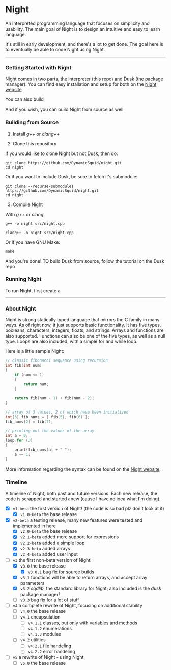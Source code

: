 # Night

An interpreted programming language that focuses on simplicity and usability. The main goal of Night is to design an intuitive and easy to learn language.

It's still in early development, and there's a lot to get done. The goal here is to eventually be able to code Night using Night.

---

### Getting Started with Night

Night comes in two parts, the interpreter (this repo) and Dusk (the package manager). You can find easy installation and setup for both on the [Night website](https://night-website.dynamicsquid.repl.co/index.html).

You can also build 

And if you wish, you can build Night from source as well.

### Building from Source

1. Install *g++* or *clang++*

2. Clone this repository

If you would like to clone Night but not Dusk, then do:

```
git clone https://github.com/DynamicSquid/night.git
cd night
```

Or if you want to include Dusk, be sure to fetch it's submodule:

```
git clone --recurse-submodules https://github.com/DynamicSquid/night.git
cd night
```

3. Compile Night

With *g++* or *clang*:

```
g++ -o night src/night.cpp

clang++ -o night src/night.cpp
```

Or if you have GNU Make:

```
make
```

And you're done! TO build Dusk from source, follow the tutorial on the Dusk repo

### Running Night

To run Night, first create a 

---

### About Night

Night is strong statically typed language that mirrors the C family in many ways. As of right now, it just supports basic functionality. It has five types, booleans, characters, integers, floats, and strings. Arrays and functions are also supported. Functions can also be one of the five types, as well as a null type. Loops are also included, with a simple for and while loop.

Here is a little sample Night:

```cpp
// classic fibonacci sequence using recursion
int fib(int num)
{
    if (num <= 1)
    {
        return num;
    }

    return fib(num - 1) + fib(num - 2);
}

// array of 3 values, 2 of which have been initialized
int[3] fib_nums = [ fib(5), fib(6) ];
fib_nums[2] = fib(7);

// printing out the values of the array
int a = 0;
loop for (3)
{
    print(fib_nums[a] + " ");
    a += 1;
}
```

More information regarding the syntax can be found on the [Night website](https://night-website.dynamicsquid.repl.co/html/reference.html).

### Timeline

A timeline of Night, both past and future versions. Each new release, the code is scrapped and started anew (cause I have no idea what I'm doing).

- [x] `v1-beta` the first version of Night! (the code is so bad plz don't look at it)
  - [x] `v1.0-beta` the base release
- [x] `v2-beta` a testing release, many new features were tested and implemented in here
  - [x] `v2.0-beta` the base release
  - [x] `v2.1-beta` added more support for expressions
  - [x] `v2.2-beta` added a simple loop
  - [x] `v2.3-beta` added arrays
  - [x] `v2.4-beta` added user input
- [ ] `v3` the first non-beta version of Night!
  - [x] `v3.0` the base release
    - [x] `v3.0.1` bug fix for source builds
  - [x] `v3.1` functions will be able to return arrays, and accept array parameters
  - [x] `v3.2` *sqdlib*, the standard library for Night; also included is the *dusk* package manager!
  - [ ] `v3.3` bug fix for a lot of stuff
- [ ] `v4` a complete rewrite of Night, focusing on additional stability
  - [ ] `v4.0` the base release
  - [ ] `v4.1` encapsulation
    - [ ] `v4.1.1` classes, but only with variables and methods
    - [ ] `v4.1.2` enumerations
    - [ ] `v4.1.3` modules
  - [ ] `v4.2` utilities
    - [ ] `v4.2.1` file handeling
    - [ ] `v4.2.2` error handeling
- [ ] `v5` a rewrite of Night - using Night
  - [ ] `v5.0` the base release